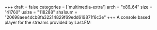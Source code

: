 +++
draft = false
categories = ['multimedia-extra']
arch = "x86_64"
size = "41760"
usize = "118288"
sha1sum = "20698aee4dcb8fa32214829f69edd619871f6c3e"
+++
A console based player for the streams provided by Last.FM